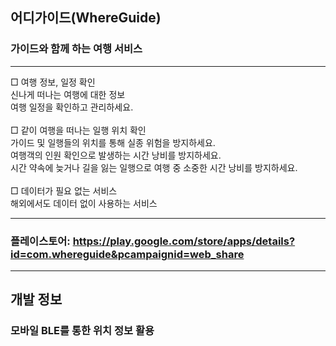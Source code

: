 ## 어디가이드(WhereGuide)
### 가이드와 함께 하는 여행 서비스
***
□ 여행 정보, 일정 확인
</br>
신나게 떠나는 여행에 대한 정보
</br>
여행 일정을 확인하고 관리하세요.
</br></br>
□ 같이 여행을 떠나는 일행 위치 확인
</br>
가이드 및 일행들의 위치를 통해 실종 위험을 방지하세요.
</br>
여행객의 인원 확인으로 발생하는 시간 낭비를 방지하세요.
</br>
시간 약속에 늦거나 길을 잃는 일행으로 여행 중 소중한 시간 낭비를 방지하세요.
</br></br>
□ 데이터가 필요 없는 서비스
</br>
해외에서도 데이터 없이 사용하는 서비스
***
### 플레이스토어: https://play.google.com/store/apps/details?id=com.whereguide&pcampaignid=web_share
***
## 개발 정보
### 모바일 BLE를 통한 위치 정보 활용


